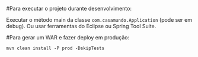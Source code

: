 #Para executar o projeto durante desenvolvimento:

Executar o método main da classe `com.casamundo.Application` (pode ser em debug). Ou usar ferramentas do Eclipse ou Spring Tool Suite.

#Para gerar um WAR e fazer deploy em produção:

```
mvn clean install -P prod -DskipTests
```
